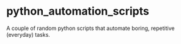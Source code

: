 # python_automation_scripts
A couple of random python scripts that automate boring, repetitive (everyday) tasks.

